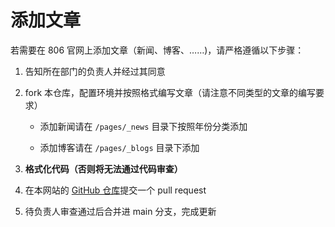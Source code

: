 ---
---

# 添加文章

若需要在 806 官网上添加文章（新闻、博客、……)，请严格遵循以下步骤：

1. 告知所在部门的负责人并经过其同意

2. fork 本仓库，配置环境并按照格式编写文章（请注意不同类型的文章的编写要求）

    - 添加新闻请在 `/pages/_news` 目录下按照年份分类添加

    - 添加博客请在 `/pages/_blogs` 目录下添加

3. **格式化代码（否则将无法通过代码审查）**

4. 在本网站的 [GitHub 仓库](https://github.com/ustb-806/ustb-806.github.io)提交一个 pull request

5. 待负责人审查通过后合并进 main 分支，完成更新

